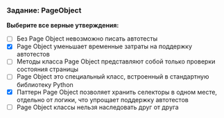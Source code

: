 ### Задание: PageObject 

**Выберите все верные утверждения:** 

- [ ] Без Page Object невозможно писать автотесты
- [X] Page Object уменьшает временные затраты на поддержку автотестов
- [ ] Методы класса Page Object представляют собой только проверки состояния страницы
- [ ] Page Object это специальный класс, встроенный в стандартную библиотеку Python
- [X] Паттерн Page Object позволяет хранить селекторы в одном месте, отдельно от логики, что упрощает поддержку автотестов
- [ ] Page Object классы нельзя наследовать друг от друга